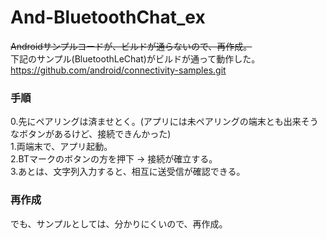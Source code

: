 # And-BluetoothChat_ex
<del>Androidサンプルコードが、ビルドが通らないので、再作成。</del></br>
下記のサンプル(BluetoothLeChat)がビルドが通って動作した。</br>
https://github.com/android/connectivity-samples.git

### 手順
0.先にペアリングは済ませとく。(アプリには未ペアリングの端末とも出来そうなボタンがあるけど、接続できんかった)</br>
1.両端末で、アプリ起動。</br>
2.BTマークのボタンの方を押下 → 接続が確立する。</br>
3.あとは、文字列入力すると、相互に送受信が確認できる。</br>

### 再作成
でも、サンプルとしては、分かりにくいので、再作成。
